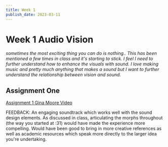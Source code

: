 ```yaml
---
title: Week 1
publish_date: 2023-03-11
---
```



# Week 1 Audio Vision #


*sometimes the most exciting thing you can do is nothing.. 
This has been mentioned a few times in class and it's starting to stick.
I feel I need to further understand how to enhance the visuals with sound.
I love making music and pretty much anything that makes a sound but I want to further understand the relationship between vision and sound.*

 ## Assignment One ##

[Assignment 1 Gina Moore Video](https://www.youtube.com/embed/QT4xoRgJimU)

FEEDBACK: An engaging soundtrack which works well with the sound design elements.
As discussed in class, articulating the morphs throughout (the way you started at :31) would have made the experience more compelling. 
Would have been good to bring in more creative references as well as academic resources which speak more directly to the larger idea you're undertaking. 
